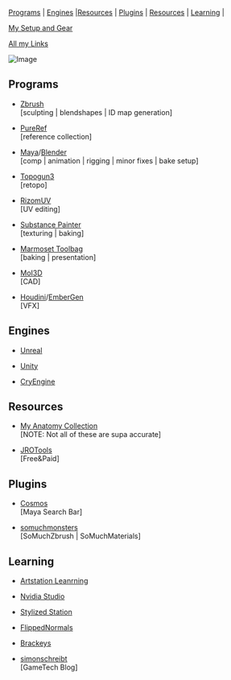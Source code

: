 [Programs](#programs) | [Engines](#Engines) |[Resources](#Resources) | [Plugins](#plugins) | [Resources](#resources) | [Learning](#learning) | 

[My Setup and Gear](https://kit.co/iRayn)

[All my Links](https://biolinks.heropost.io/iRayn)

![Image](https://gph.is/g/aRXP35g)

<a name="programs"></a>
## Programs

- [Zbrush](https://pixologic.com/features/) 
<br>    [sculpting | blendshapes | ID map generation]

- [PureRef](https://www.pureref.com/)
<br>    [reference collection] 

- [Maya](https://www.autodesk.com/products/maya/overview?term=1-YEAR)/[Blender](https://www.blender.org/)
<br>    [comp | animation | rigging | minor fixes | bake setup]

- [Topogun3](http://www.topogun.com/) 
<br>    [retopo]

- [RizomUV](https://www.rizom-lab.com/rizomuv-vs/) 
<br>    [UV editing]

- [Substance Painter](https://www.substance3d.com/products/substance-painter/)
<br>    [texturing | baking]

- [Marmoset Toolbag](https://marmoset.co/toolbag/) 
<br>    [baking | presentation]

- [MoI3D](http://moi3d.com/)
<br>    [CAD]

- [Houdini](https://www.sidefx.com/)/[EmberGen](https://jangafx.com/)
<br>    [VFX]

<a name="Engines"></a>
## Engines

- [Unreal](https://www.unrealengine.com/en-US/)

- [Unity](https://unity.com/)

- [CryEngine](https://www.cryengine.com/)

<a name="Resources"></a>
## Resources

- [My Anatomy Collection](https://www.artstation.com/zexy_wizard/collections/273131)
<br>    [NOTE: Not all of these are supa accurate] 

- [JROTools](https://jrotools.com/projects)
<br>    [Free&Paid]



<a name="plugins"></a>
## Plugins

- [Cosmos](http://cosmos.toolsfrom.space/)
<br>    [Maya Search Bar]

- [somuchmonsters](http://www.somuchmonsters.com/)
<br>    [SoMuchZbrush | SoMuchMaterials]




<a name="learning"></a>
## Learning

- [Artstation Leanrning](https://www.artstation.com/learning)

- [Nvidia Studio](https://www.youtube.com/channel/UCDeQdW6Lt6nhq3mLM4oLGWw)

- [Stylized Station](https://www.youtube.com/c/StylizedStation/featured)

- [FlippedNormals](https://flippednormals.com/)

- [Brackeys](https://www.youtube.com/c/Brackeys/featured)

- [simonschreibt](https://simonschreibt.de/)
<br>    [GameTech Blog]

